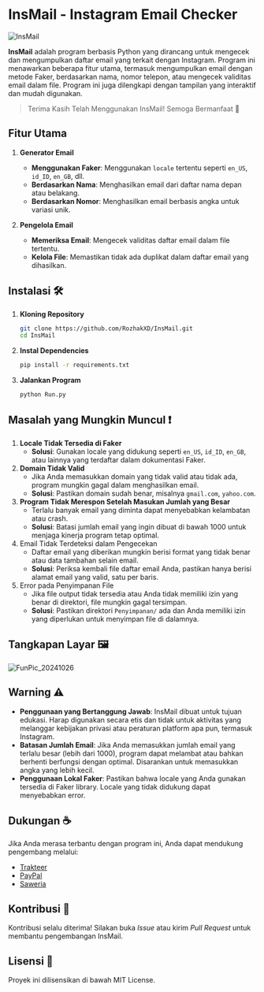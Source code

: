 # InsMail - Instagram Email Checker
![InsMail](https://github.com/user-attachments/assets/f44de405-9800-47ce-a63b-b0a9da42b359)


**InsMail** adalah program berbasis Python yang dirancang untuk mengecek dan mengumpulkan daftar email yang terkait dengan Instagram. Program ini menawarkan beberapa fitur utama, termasuk mengumpulkan email dengan metode Faker, berdasarkan nama, nomor telepon, atau mengecek validitas email dalam file. Program ini juga dilengkapi dengan tampilan yang interaktif dan mudah digunakan.

> Terima Kasih Telah Menggunakan InsMail! Semoga Bermanfaat 🚀

## Fitur Utama
1. **Generator Email**
     - **Menggunakan Faker**: Menggunakan `locale` tertentu seperti `en_US`, `id_ID`, `en_GB`, dll.
     - **Berdasarkan Nama**: Menghasilkan email dari daftar nama depan atau belakang.
     - **Berdasarkan Nomor**: Menghasilkan email berbasis angka untuk variasi unik.

2. **Pengelola Email**
    - **Memeriksa Email**: Mengecek validitas daftar email dalam file tertentu.
    - **Kelola File**: Memastikan tidak ada duplikat dalam daftar email yang dihasilkan.

## Instalasi 🛠️
1. **Kloning Repository**
    ```bash
    git clone https://github.com/RozhakXD/InsMail.git
    cd InsMail
    ```
2. **Instal Dependencies**
    ```bash
    pip install -r requirements.txt
    ```
3. **Jalankan Program**
    ```bash
    python Run.py
    ```

## Masalah yang Mungkin Muncul ❗️
1. **Locale Tidak Tersedia di Faker**
    - **Solusi**: Gunakan locale yang didukung seperti `en_US`, `id_ID`, `en_GB`, atau lainnya yang terdaftar dalam dokumentasi Faker.
2. **Domain Tidak Valid**
    - Jika Anda memasukkan domain yang tidak valid atau tidak ada, program mungkin gagal dalam menghasilkan email.
    - **Solusi**: Pastikan domain sudah benar, misalnya `gmail.com`, `yahoo.com`.
3. **Program Tidak Merespon Setelah Masukan Jumlah yang Besar**
    - Terlalu banyak email yang diminta dapat menyebabkan kelambatan atau crash.
    - **Solusi**: Batasi jumlah email yang ingin dibuat di bawah 1000 untuk menjaga kinerja program tetap optimal.
4. Email Tidak Terdeteksi dalam Pengecekan
    - Daftar email yang diberikan mungkin berisi format yang tidak benar atau data tambahan selain email.
    - **Solusi**: Periksa kembali file daftar email Anda, pastikan hanya berisi alamat email yang valid, satu per baris.
5. Error pada Penyimpanan File
    - Jika file output tidak tersedia atau Anda tidak memiliki izin yang benar di direktori, file mungkin gagal tersimpan.
    - **Solusi**: Pastikan direktori `Penyimpanan/` ada dan Anda memiliki izin yang diperlukan untuk menyimpan file di dalamnya.

## Tangkapan Layar 🖼️
![FunPic_20241026](https://github.com/user-attachments/assets/2d5ba622-1360-4e6d-8c12-a6691382352d)

## Warning ⚠️
- **Penggunaan yang Bertanggung Jawab**: InsMail dibuat untuk tujuan edukasi. Harap digunakan secara etis dan tidak untuk aktivitas yang melanggar kebijakan privasi atau peraturan platform apa pun, termasuk Instagram.
- **Batasan Jumlah Email**: Jika Anda memasukkan jumlah email yang terlalu besar (lebih dari 1000), program dapat melambat atau bahkan berhenti berfungsi dengan optimal. Disarankan untuk memasukkan angka yang lebih kecil.
- **Penggunaan Lokal Faker**: Pastikan bahwa locale yang Anda gunakan tersedia di Faker library. Locale yang tidak didukung dapat menyebabkan error.

## Dukungan ☕
Jika Anda merasa terbantu dengan program ini, Anda dapat mendukung pengembang melalui:
- [Trakteer](https://trakteer.id/rozhak_official/tip)
- [PayPal](https://paypal.me/rozhak9)
- [Saweria](https://saweria.co/rozhak9)

## Kontribusi 👥
Kontribusi selalu diterima! Silakan buka _Issue_ atau kirim _Pull Request_ untuk membantu pengembangan InsMail.

## Lisensi 📜
Proyek ini dilisensikan di bawah MIT License.
